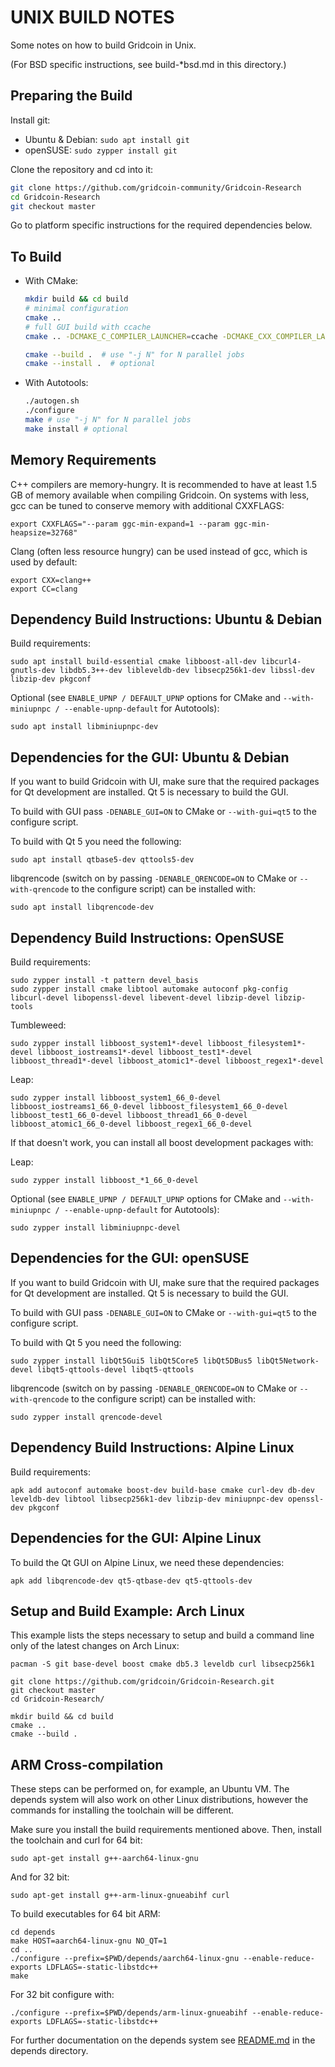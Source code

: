 UNIX BUILD NOTES
====================
Some notes on how to build Gridcoin in Unix.

(For BSD specific instructions, see build-\*bsd.md in this directory.)

Preparing the Build
-------------------

Install git:
* Ubuntu & Debian: `sudo apt install git`
* openSUSE: `sudo zypper install git`

Clone the repository and cd into it:

```bash
git clone https://github.com/gridcoin-community/Gridcoin-Research
cd Gridcoin-Research
git checkout master
```

Go to platform specific instructions for the required dependencies below.

To Build
--------

* With CMake:

  ```bash
  mkdir build && cd build
  # minimal configuration
  cmake ..
  # full GUI build with ccache
  cmake .. -DCMAKE_C_COMPILER_LAUNCHER=ccache -DCMAKE_CXX_COMPILER_LAUNCHER=ccache -DENABLE_GUI=ON -DENABLE_QRENCODE=ON -DENABLE_UPNP=ON -DUSE_DBUS=ON
  ```

  ```bash
  cmake --build .  # use "-j N" for N parallel jobs
  cmake --install .  # optional
  ```

* With Autotools:

  ```bash
  ./autogen.sh
  ./configure
  make # use "-j N" for N parallel jobs
  make install # optional
  ```

Memory Requirements
-------------------

C++ compilers are memory-hungry. It is recommended to have at least 1.5 GB of
memory available when compiling Gridcoin. On systems with less, gcc can be
tuned to conserve memory with additional CXXFLAGS:

    export CXXFLAGS="--param ggc-min-expand=1 --param ggc-min-heapsize=32768"

Clang (often less resource hungry) can be used instead of gcc, which is used by default:

    export CXX=clang++
    export CC=clang

Dependency Build Instructions: Ubuntu & Debian
----------------------------------------------

Build requirements:

    sudo apt install build-essential cmake libboost-all-dev libcurl4-gnutls-dev libdb5.3++-dev libleveldb-dev libsecp256k1-dev libssl-dev libzip-dev pkgconf

Optional (see `ENABLE_UPNP / DEFAULT_UPNP` options for CMake and
`--with-miniupnpc / --enable-upnp-default` for Autotools):

    sudo apt install libminiupnpc-dev

Dependencies for the GUI: Ubuntu & Debian
-----------------------------------------

If you want to build Gridcoin with UI, make sure that the required packages for
Qt development are installed. Qt 5 is necessary to build the GUI.

To build with GUI pass `-DENABLE_GUI=ON` to CMake or `--with-gui=qt5` to the
configure script.

To build with Qt 5 you need the following:

    sudo apt install qtbase5-dev qttools5-dev

libqrencode (switch on by passing `-DENABLE_QRENCODE=ON` to CMake or
`--with-qrencode` to the configure script) can be installed with:

    sudo apt install libqrencode-dev

Dependency Build Instructions: OpenSUSE
---------------------------------------
Build requirements:

    sudo zypper install -t pattern devel_basis
    sudo zypper install cmake libtool automake autoconf pkg-config libcurl-devel libopenssl-devel libevent-devel libzip-devel libzip-tools

Tumbleweed:

    sudo zypper install libboost_system1*-devel libboost_filesystem1*-devel libboost_iostreams1*-devel libboost_test1*-devel libboost_thread1*-devel libboost_atomic1*-devel libboost_regex1*-devel

Leap:

    sudo zypper install libboost_system1_66_0-devel libboost_iostreams1_66_0-devel libboost_filesystem1_66_0-devel libboost_test1_66_0-devel libboost_thread1_66_0-devel libboost_atomic1_66_0-devel libboost_regex1_66_0-devel

If that doesn't work, you can install all boost development packages with:

Leap:

    sudo zypper install libboost_*1_66_0-devel

Optional (see `ENABLE_UPNP / DEFAULT_UPNP` options for CMake and
`--with-miniupnpc / --enable-upnp-default` for Autotools):

    sudo zypper install libminiupnpc-devel

Dependencies for the GUI: openSUSE
----------------------------------

If you want to build Gridcoin with UI, make sure that the required packages for
Qt development are installed. Qt 5 is necessary to build the GUI.

To build with GUI pass `-DENABLE_GUI=ON` to CMake or `--with-gui=qt5` to the
configure script.

To build with Qt 5 you need the following:

    sudo zypper install libQt5Gui5 libQt5Core5 libQt5DBus5 libQt5Network-devel libqt5-qttools-devel libqt5-qttools

libqrencode (switch on by passing `-DENABLE_QRENCODE=ON` to CMake or
`--with-qrencode` to the configure script) can be installed with:

    sudo zypper install qrencode-devel

Dependency Build Instructions: Alpine Linux
-------------------------------------------

Build requirements:

    apk add autoconf automake boost-dev build-base cmake curl-dev db-dev leveldb-dev libtool libsecp256k1-dev libzip-dev miniupnpc-dev openssl-dev pkgconf

Dependencies for the GUI: Alpine Linux
--------------------------------------

To build the Qt GUI on Alpine Linux, we need these dependencies:

    apk add libqrencode-dev qt5-qtbase-dev qt5-qttools-dev


Setup and Build Example: Arch Linux
-----------------------------------
This example lists the steps necessary to setup and build a command line only of the latest changes on Arch Linux:

    pacman -S git base-devel boost cmake db5.3 leveldb curl libsecp256k1

    git clone https://github.com/gridcoin/Gridcoin-Research.git
    git checkout master
    cd Gridcoin-Research/

    mkdir build && cd build
    cmake ..
    cmake --build .

ARM Cross-compilation
---------------------

These steps can be performed on, for example, an Ubuntu VM. The depends system
will also work on other Linux distributions, however the commands for
installing the toolchain will be different.

Make sure you install the build requirements mentioned above.
Then, install the toolchain and curl for 64 bit:

    sudo apt-get install g++-aarch64-linux-gnu

And for 32 bit:

    sudo apt-get install g++-arm-linux-gnueabihf curl

To build executables for 64 bit ARM:

    cd depends
    make HOST=aarch64-linux-gnu NO_QT=1
    cd ..
    ./configure --prefix=$PWD/depends/aarch64-linux-gnu --enable-reduce-exports LDFLAGS=-static-libstdc++
    make

For 32 bit configure with:

    ./configure --prefix=$PWD/depends/arm-linux-gnueabihf --enable-reduce-exports LDFLAGS=-static-libstdc++

For further documentation on the depends system see [README.md](../depends/README.md) in the depends directory.

